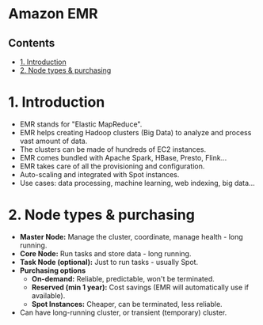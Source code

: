 # Amazon EMR <!-- omit in toc -->

## Contents <!-- omit in toc -->

- [1. Introduction](#1-introduction)
- [2. Node types \& purchasing](#2-node-types--purchasing)

# 1. Introduction

- EMR stands for "Elastic MapReduce".
- EMR helps creating Hadoop clusters (Big Data) to analyze and process vast amount of data.
- The clusters can be made of hundreds of EC2 instances.
- EMR comes bundled with Apache Spark, HBase, Presto, Flink...
- EMR takes care of all the provisioning and configuration.
- Auto-scaling and integrated with Spot instances.
- Use cases: data processing, machine learning, web indexing, big data...

# 2. Node types & purchasing

- **Master Node:** Manage the cluster, coordinate, manage health - long running.
- **Core Node:** Run tasks and store data - long running.
- **Task Node (optional):** Just to run tasks - usually Spot.
- **Purchasing options**
  - **On-demand:** Reliable, predictable, won't be terminated.
  - **Reserved (min 1 year):** Cost savings (EMR will automatically use if available).
  - **Spot Instances:** Cheaper, can be terminated, less reliable.
- Can have long-running cluster, or transient (temporary) cluster.
